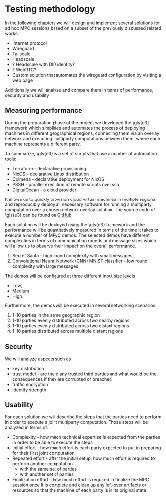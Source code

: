

# Testing methodology

In the following chapters we will design and implement several solutions for ad hoc MPC sessions based on a subset of the previously discussed related works:

- Internet protocol
- Wireguard
- Tailscale
- Headscale
- ? Headscale with DID identity?
- ? WebRTC?
- Custom solution that automates the wireguard configuration by visiting a web page

Additionally we will analyse and compare them in terms of performance, security and usability

## Measuring performance

During the preparation phase of the project we developed the \gls{e3} framework which simplifies and automates the process of deploying machines in different geographical regions, connecting them via an overlay network and executing multiparty computations between them, where each machine represents a different party.

To summarize, \gls{e3} is a set of scripts that use a number of automation tools:

- Terraform - declarative provisioning
- NixOS - declarative Linux distribution
- Colmena - declarative deployment for NixOS
- PSSH - parallel execution of remote scripts over ssh
- DigitalOcean - a cloud provider

It allows us to quickly provision cloud virtual machines in multiple regions and reproducibly deploy all necessary software for running a multiparty computation over a chosen network overlay solution.  The source code of \gls{e3} can be found on [GitHub](https://github.com/e-nikolov/mpyc)

Each solution will be deployed using the \gls{e3} framework and the performance will be quantitatively measured in terms of the time it takes to execute a number of MPyC demos. The selected demos have different complexities in terms of communication rounds and message sizes which will allow us to observe their impact on the overall performance.

1. Secret Santa - high round complexity with small messages
2. Convolutional Neural Network (CNN) MNIST classifier - low round complexity with large messages
 
The demos will be configured at three different input size levels

- Low,
- Medium
- High 

Furthermore, the demos will be executed in several networking scenarios:

1. 1-10 parties in the same geographic region
2. 1-10 parties evenly distributed across two nearby regions
3. 1-10 parties evenly distributed across two distant regions
4. 1-10 parties distributed across multiple distant regions


## Security

We will analyze aspects such as

- key distribution
- trust model - are there any trusted third parties and what would be the consequences if they are corrupted or breached
- traffic encryption
- identity strength

## Usability

For each solution we will describe the steps that the parties need to perform in order to execute a joint multiparty computation. Those steps will be analyzed in terms of:

- Complexity - how much technical expertise is expected from the parties in order to be able to execute the steps
- Initial effort - how much effort is each party expected to put in preparing for their first joint computation
- Repeated effort - after the initial setup, how much effort is required to perform another computation
	- with the same set of parties
	- with another set of parties 
- Finalization effort - how much effort is required to finalize the MPC session once it is complete and clean up any left-over artifacts or resources so that the machine of each party is in its original state